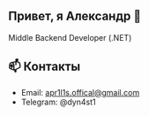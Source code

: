 ## Привет, я Александр 👋
Middle Backend Developer (.NET)

## 📫 Контакты
* Email: apr1l1s.offical@gmail.com
* Telegram: @dyn4st1
